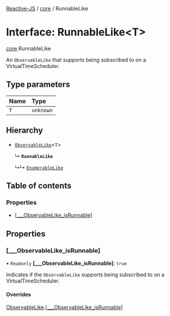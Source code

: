 [Reactive-JS](../README.md) / [core](../modules/core.md) / RunnableLike

# Interface: RunnableLike<T\>

[core](../modules/core.md).RunnableLike

An `ObservableLike` that supports being subscribed to on a VirtualTimeScheduler.

## Type parameters

| Name | Type |
| :------ | :------ |
| `T` | `unknown` |

## Hierarchy

- [`ObservableLike`](core.ObservableLike.md)<`T`\>

  ↳ **`RunnableLike`**

  ↳↳ [`EnumerableLike`](core.EnumerableLike.md)

## Table of contents

### Properties

- [[\_\_\_ObservableLike\_isRunnable]](core.RunnableLike.md#[___observablelike_isrunnable])

## Properties

### [\_\_\_ObservableLike\_isRunnable]

• `Readonly` **[\_\_\_ObservableLike\_isRunnable]**: ``true``

Indicates if the `ObservableLike` supports being subscribed to
on a VirtualTimeScheduler.

#### Overrides

[ObservableLike](core.ObservableLike.md).[[___ObservableLike_isRunnable]](core.ObservableLike.md#[___observablelike_isrunnable])
